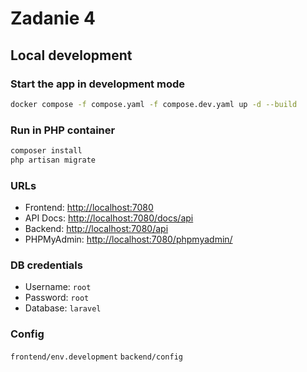 # Zadanie 4

## Local development

### Start the app in development mode
```bash
docker compose -f compose.yaml -f compose.dev.yaml up -d --build
```

### Run in PHP container
```bash
composer install
php artisan migrate
```

### URLs
- Frontend: [http://localhost:7080](http://localhost:7080)
- API Docs: [http://localhost:7080/docs/api](http://localhost:7080)
- Backend: [http://localhost:7080/api](http://localhost:7080/api)
- PHPMyAdmin: [http://localhost:7080/phpmyadmin/](http://localhost:7080/phpmyadmin/)

### DB credentials
- Username: `root`
- Password: `root`
- Database: `laravel`

### Config
`frontend/env.development`
`backend/config`